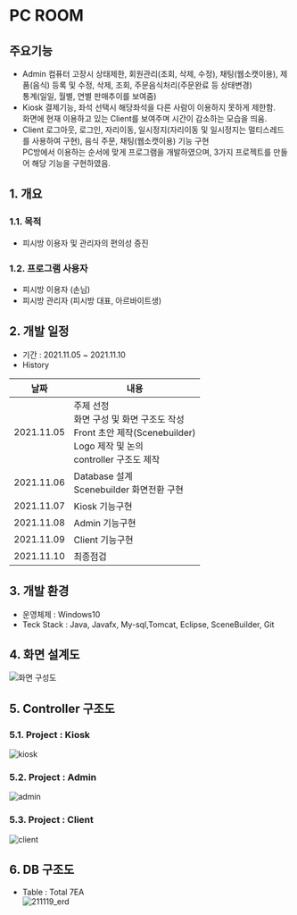 # PC ROOM

## 주요기능
- Admin
컴퓨터 고장시 상태제한, 회원관리(조회, 삭제, 수정), 채팅(웹소캣이용), 
제품(음식) 등록 및 수정, 삭제, 조회, 주문음식처리(주문완료 등 상태변경)<br> 
통계(일일, 월별, 연별 판매추이를 보여줌)</br> 
- Kiosk 
결제기능, 좌석 선택시 해당좌석을 다른 사람이 이용하지 못하게 제한함.<br> 
화면에 현재 이용하고 있는 Client를 보여주며 시간이 감소하는 모습을 띄움. </br>  
- Client 
로그아웃, 로그인, 자리이동, 일시정지(자리이동 및 일시정지는 멀티스레드를 사용하여 구현), 음식 주문, 채팅(웹소캣이용) 기능 구현 <br> 
PC방에서 이용하는 순서에 맞게 프로그램을 개발하였으며, 3가지 프로젝트를 만들어 해당 기능을 구현하였음.</br> 

## 1. 개요
### 1.1. 목적
- 피시방 이용자 및 관리자의 편의성 증진

### 1.2. 프로그램 사용자
- 피시방 이용자 (손님)
- 피시방 관리자 (피시방 대표, 아르바이트생)

## 2. 개발 일정
- 기간 : 2021.11.05 ~ 2021.11.10  
- History

|날짜|내용|
|----|----|
|2021.11.05|주제 선정 <br>화면 구성 및 화면 구조도 작성<br>Front 초안 제작(Scenebuilder)</br>Logo 제작 및 논의<br>controller 구조도 제작</br>|
|2021.11.06|Database 설계 <br> Scenebuilder 화면전환 구현</br>|
|2021.11.07|Kiosk 기능구현|
|2021.11.08|Admin 기능구현|
|2021.11.09|Client 기능구현|
|2021.11.10|최종점검|

  
## 3. 개발 환경
- 운영체제 : Windows10  
- Teck Stack : Java, Javafx, My-sql,Tomcat, Eclipse, SceneBuilder, Git  

## 4. 화면 설계도  
![화면 구성도](https://user-images.githubusercontent.com/87436495/142762712-17313b47-4608-425c-9294-7437abf2d847.PNG)

## 5. Controller 구조도  
### 5.1. Project : Kiosk  
![kiosk](https://user-images.githubusercontent.com/87436495/142762315-4e65330e-3ecb-44f2-a4cf-8633015ab73e.PNG)

### 5.2. Project : Admin  
![admin](https://user-images.githubusercontent.com/87436495/142762378-92cf73c5-05f9-44b3-9453-a6a155ac5840.PNG)

### 5.3. Project : Client  
![client](https://user-images.githubusercontent.com/87436495/142762387-c6fa9b56-8aa5-4e9d-b09e-cb1bcbbe68b7.PNG)

## 6. DB 구조도  
- Table : Total 7EA  
![211119_erd](https://user-images.githubusercontent.com/87436495/142559102-8652b249-c012-49e9-bef6-6fde86fbe444.png)
